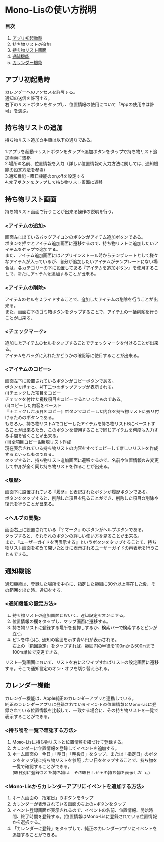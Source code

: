 # Mono-Lisの使い方説明
### 目次
1. [アプリ初起動時](#anchor1)
2. [持ち物リストの追加](#anchor2)
3. [持ち物リスト画面](#anchor3)
4. [通知機能](#anchor4)
5. [カレンダー機能](#anchor5)

<a id="anchor1"></a>
## アプリ初起動時
カレンダーへのアクセスを許可する。<br>
通知の送信を許可する。<br>
右下のリストボタンをタップし、位置情報の使用について「Appの使用中は許可」を選ぶ。　<br>

<a id="anchor2"></a>
## 持ち物リストの追加
持ち物リスト追加の手順は以下の通りである。<br>
<br>
1.アプリを起動→リストボタンをタップ→追加ボタンをタップで持ち物リスト追加画面に遷移<br>
2.場所の名前、位置情報を入力（詳しい位置情報の入力方法に関しては、通知機能の設定方法を参照）<br>
3.通知機能・曜日機能のon,offを設定する<br>
4.完了ボタンをタップして持ち物リスト画面に遷移
<a id="anchor3"></a>
## 持ち物リスト画面
持ち物リスト画面で行うことが出来る操作の説明を行う。
### <アイテムの追加>
画面左に出ているバッグアイコンのボタンがアイテム追加ボタンである。<br>
ボタンを押すとアイテム追加画面に遷移するので、持ち物リストに追加したいアイテムをタップで追加する。<br>
また、アイテム追加画面にはアプリインストール時からテンプレートとして様々なアイテムが入っているが、自分が追加したいアイテムがテンプレートにない場合は、各カテゴリーの下に設置してある『アイテムを追加ボタン』を使用することで、新たにアイテムを追加することが出来る。
### <アイテムの削除>
アイテムのセルをスライドすることで、追加したアイテムの削除を行うことが出来る。<br>
また、画面右下のゴミ箱ボタンをタップすることで、アイテムの一括削除を行うことが出来る。
### <チェックマーク>
追加したアイテムのセルをタップすることでチェックマークを付けることが出来る。<br>
アイテムをバッグに入れたかどうかの確認等に使用することが出来る。
### <アイテムのコピー>
画面左下に設置されているボタンがコピーボタンである。<br>
ボタンを押すと、以下三つのポップアップが表示される。<br>
(ⅰ)チェックした項目をコピー<br>
チェックを付けた複数項目をコピーするといったものである。<br>
(ⅱ)コピーした内容をペースト<br>
『チェックした項目をコピー』ボタンでコピーした内容を持ち物リストに張り付けるためのボタンである。<br>
もちろん、持ち物リストAでコピーしたアイテムを持ち物リストBにペーストすることが出来るため、このボタンを使用することで同じアイテムを何度も入力する手間を省くことが出来る。<br>
(ⅲ)全項目コピー＆新規リスト作成<br>
現在表示されている持ち物リストの内容をすべてコピーして新しいリストを作成するといったものである。<br>
タップすると、持ち物リスト追加画面に遷移するので、名前や位置情報のみ変更して中身が全く同じ持ち物リストを作ることが出来る。
### <履歴>
画面下に設置されている『履歴』と表記されたボタンが履歴ボタンである。<br>
ボタンをタップすると、削除した項目を見ることができ、削除した項目の削除や復元を行うことが出来る。
### <ヘルプの閲覧>
画面右上に設置されている『？マーク』のボタンがヘルプボタンである。<br>
タップすると、それぞれのボタンの詳しい使い方を見ることが出来る。<br>
また、『ユーザーガイドを再表示する』というボタンをタップすることで、持ち物リスト画面を初めて開いたときに表示されるユーザーガイドの再表示を行うこともできる。

<a id="anchor4"></a>
## 通知機能
通知機能は、登録した場所を中心に、指定した範囲に30分以上滞在した後、その範囲を出た時、通知をする。<br>
### <通知機能の設定方法>
1. 持ち物リストの追加画面において、通知設定をオンにする。
2. 位置情報の欄をタップし、マップ画面に遷移する。
3. 持ち物リストに登録する場所を長押しするか、検索バーで検索するとピンが立つ。
4. ピンを中心に、通知の範囲を示す青い円が表示される。<br>
   右上の「範囲設定」をタップすれば、範囲円の半径を100mから500mまで100m単位で変更できる。

リスト一覧画面において、リストを右にスワイプすればリストの設定画面に遷移する。そこで通知設定のオン・オフを切り替えられる。<br>

<a id="anchor5"></a>
## カレンダー機能
カレンダー機能は、Apple純正のカレンダーアプリと連携している。<br>
純正のカレンダーアプリに登録されているイベントの位置情報とMono-Lisに登録されている位置情報を比較して、一致する場合に、その持ち物リストを一覧で表示することができる。

### <持ち物を一覧で確認する方法>
1. Mono-Lisに持ち物リストと位置情報を紐づけて登録する。
2. カレンダーに位置情報を登録してイベントを追加する。
3. ホーム画面の「今日」「明日」「明後日」をタップ、または「指定日」のボタンをタップ後に持ち物リストを参照したい日をタップすることで、持ち物を一覧で確認することができる。<br>
(曜日別に登録された持ち物は、その曜日しかその持ち物を表示しない。)
    
### <Mono-Lisからカレンダーアプリにイベントを追加する方法>
1. ホーム画面の「指定日」のボタンをタップ
2. カレンダーが表示されている画面の右上の+ボタンをタップ
3. イベント登録画面が表示されるので、イベントの名前、位置情報、開始時間、終了時間を登録する。(位置情報はMono-Lisに登録されている位置情報から選択する。)
4. 「カレンダーに登録」をタップして、純正のカレンダーアプリにイベントを追加することができる。
